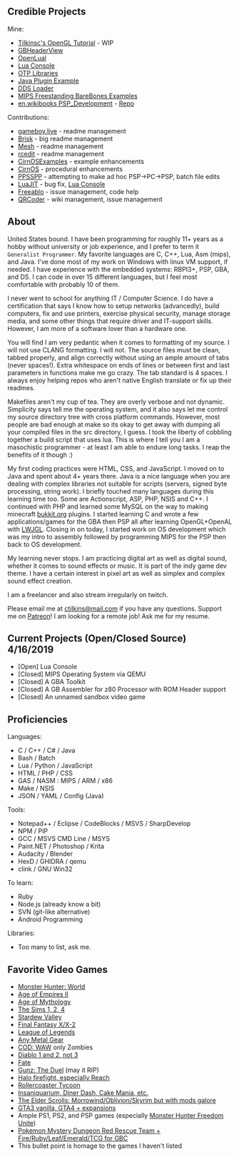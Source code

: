 ## Credible Projects

Mine:
* [Tilkinsc's OpenGL Tutorial](https://github.com/tilkinsc/TCsOpenGLTut) - WIP
* [GBHeaderView](https://github.com/tilkinsc/gbheaderview)
* [OpenLual](https://github.com/tilkinsc/openlual)
* [Lua Console](https://github.com/tilkinsc/LuaConsole)
* [OTP Libraries](https://github.com/OTPLibraries)
* [Java Plugin Example](https://github.com/tilkinsc/MyJavaPluginExample)
* [DDS Loader](https://github.com/tilkinsc/DDSLoader)
* [MIPS Freestanding BareBones Examples](https://github.com/tilkinsc/MipsBareBones)
* [en.wikibooks PSP_Development](https://en.wikibooks.org/wiki/PSP_Development) - [Repo](https://github.com/tilkinsc/PSPProjects)

Contributions:
* [gameboy.live](https://github.com/HFO4/gameboy.live/pull/5) - readme management
* [Brisk](https://github.com/briskml/brisk/pull/50) - big readme management
* [Mesh](https://github.com/plasma-umass/Mesh/commit/a901069b25b3b363f0116e23bf91def6fe08d804) - readme management
* [rcedit](https://github.com/electron/rcedit/commit/ca7064eb010f2e1a9b019891be30a3512a0c6900) - readme management
* [CirnOSExamples](https://github.com/Mikestylz/CirnOSExamples/issues/1) - example enhancements
* [CirnOS](https://github.com/Mikestylz/CirnOS) - procedural enhancements
* [PPSSPP](https://github.com/hrydgard/ppsspp) - attempting to make ad hoc PSP->PC->PSP, batch file edits
* [LuaJIT](https://luajit.org) - bug fix, [Lua Console](https://github.com/tilkinsc/LuaConsole)
* [Freeablo](https://github.com/wheybags/freeablo) - issue management, code help
* [QRCoder](https://github.com/codebude/QRCoder) - wiki management, issue management

## About

United States bound. I have been programming for roughly 11+ years as a hobby without university or job experience, and I prefer to term it `Generalist Programmer`. My favorite languages are C, C++, Lua, Asm (mips), and Java. I've done most of my work on Windows with linux VM support, if needed. I have experience with the embedded systems: RBPI3+, PSP, GBA, and DS. I can code in over 15 different languages, but I feel most comfortable with probably 10 of them.

I never went to school for anything IT / Computer Science. I do have a certification that says I know how to setup networks (advancedly), build computers, fix and use printers, exercise physical security, manage storage media, and some other things that require driver and IT-support skills. However, I am more of a software lover than a hardware one.

You will find I am very pedantic when it comes to formatting of my source. I will not use CLANG formatting. I will not. The source files must be clean, tabbed properly, and align correctly without using an ample amount of tabs (never spaces!). Extra whitespace on ends of lines or between first and last parameters in functions make me go crazy. The tab standard is 4 spaces. I always enjoy helping repos who aren't native English translate or fix up their readmes.

Makefiles aren't my cup of tea. They are overly verbose and not dynamic. Simplicity says tell me the operating system, and it also says let me control my source directory tree with cross platform commands. However, most people are bad enough at make so its okay to get away with dumping all your compiled files in the src directory, I guess. I took the liberty of cobbling together a build script that uses lua. This is where I tell you I am a masochistic programmer - at least I am able to endure long tasks. I reap the benefits of it though :)

My first coding practices were HTML, CSS, and JavaScript. I moved on to Java and spent about 4+ years there. Java is a nice language when you are dealing with complex libraries not suitable for scripts (servers, signed byte processing, string work). I briefly touched many languages during this learning time too. Some are Actionscript, ASP, PHP, NSIS and C++. I continued with PHP and learned some MySQL on the way to making minecraft [bukkit.org](http://bukkit.org/) plugins. I started learning C and wrote a few applications/games for the GBA then PSP all after learning OpenGL+OpenAL with [LWJGL](http://lwjgl.org). Closing in on today, I started work on OS development which was my intro to assembly followed by programming MIPS for the PSP then back to OS development.

My learning never stops. I am practicing digital art as well as digital sound, whether it comes to sound effects or music. It is part of the indy game dev theme. I have a certain interest in pixel art as well as simplex and complex sound effect creation.

I am a freelancer and also stream irregularly on twitch.

Please email me at ctilkins@mail.com if you have any questions. Support me on [Patreon](https://www.patreon.com/PoliteKiwi)! I am looking for a remote job! Ask me for my resume.

## Current Projects (Open/Closed Source) 4/16/2019
* \[Open\] Lua Console
* \[Closed\] MIPS Operating System via QEMU
* \[Closed\] A GBA Toolkit
* \[Closed\] A GB Assembler for z80 Processor with ROM Header support
* \[Closed\] An unnamed sandbox video game

## Proficiencies
Languages:
* C / C++ / C# / Java
* Bash / Batch
* Lua / Python / JavaScript
* HTML / PHP / CSS
* GAS / NASM : MIPS / ARM / x86
* Make / NSIS
* JSON / YAML / Config (Java)

Tools:
* Notepad++ / Eclipse / CodeBlocks / MSVS / SharpDevelop
* NPM / PIP
* GCC / MSVS CMD Line / MSYS
* Paint.NET / Photoshop / Krita
* Audacity / Blender
* HexD / GHIDRA / qemu
* clink / GNU Win32

To learn:
* Ruby
* Node.js (already know a bit)
* SVN (git-like alternative)
* Android Programming

Libraries:
* Too many to list, ask me.

## Favorite Video Games
* [Monster Hunter: World](https://en.wikipedia.org/wiki/Monster_Hunter:_World)
* [Age of Empires II](https://en.wikipedia.org/wiki/Age_of_Empires_II)
* [Age of Mythology](https://en.wikipedia.org/wiki/Age_of_Mythology)
* [The Sims 1, 2, 4](https://en.wikipedia.org/wiki/The_Sims)
* [Stardew Valley](https://en.wikipedia.org/wiki/Stardew_Valley)
* [Final Fantasy X/X-2](https://en.wikipedia.org/wiki/Final_Fantasy_X)
* [League of Legends](https://en.wikipedia.org/wiki/League_of_Legends)
* [Any Metal Gear](https://en.wikipedia.org/wiki/Metal_Gear_Solid)
* [COD: WAW](https://en.wikipedia.org/wiki/Call_of_Duty:_World_at_War) only Zombies
* [Diablo 1 and 2, not 3](https://en.wikipedia.org/wiki/Diablo_(series))
* [Fate](https://en.wikipedia.org/wiki/Fate_(video_game))
* [Gunz: The Duel](https://fgunz.net) (may it RIP)
* [Halo firefight, especially Reach](https://en.wikipedia.org/wiki/Halo:_Reach)
* [Rollercoaster Tycoon](https://en.wikipedia.org/wiki/RollerCoaster_Tycoon)
* [Insaniquarium, Diner Dash, Cake Mania, etc.](https://en.wikipedia.org/wiki/List_of_PopCap_games)
* [The Elder Scrolls: Morrowind/Oblivion/Skyrim but with mods galore](https://en.wikipedia.org/wiki/The_Elder_Scrolls)
* [GTA3 vanilla, GTA4 + expansions](https://en.wikipedia.org/wiki/Grand_Theft_Auto)
* Ample PS1, PS2, and PSP games (especially [Monster Hunter Freedom Unite](https://hunstermonter.net/))
* [Pokemon Mystery Dungeon Red Rescue Team + Fire/Ruby/Leaf/Emerald/TCG for GBC](https://en.wikipedia.org/wiki/Pok%C3%A9mon_%28anime%29)
* This bullet point is homage to the games I haven't listed
